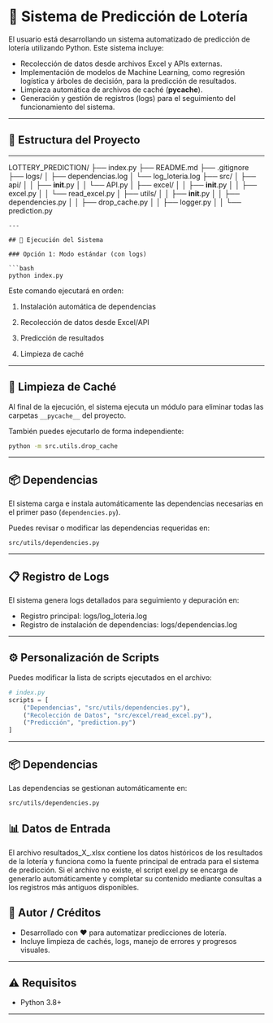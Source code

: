 # 🎰 Sistema de Predicción de Lotería
El usuario está desarrollando un sistema automatizado de predicción de lotería utilizando Python. Este sistema incluye:

- Recolección de datos desde archivos Excel y APIs externas.
- Implementación de modelos de Machine Learning, como regresión logística y árboles de decisión, para la predicción de resultados.
- Limpieza automática de archivos de caché (__pycache__).
- Generación y gestión de registros (logs) para el seguimiento del funcionamiento del sistema.

---

## 📁 Estructura del Proyecto

---
LOTTERY_PREDICTION/
├── index.py
├── README.md
├── .gitignore
├── logs/
│   ├── dependencias.log
│   └── log_loteria.log
├── src/
│   ├── api/
│   │   ├── __init__.py
│   │   └── API.py 
│   ├── excel/
│   │   ├── __init__.py
│   │   ├── excel.py
│   │   └── read_excel.py
│   ├── utils/
│   │   ├── __init__.py
│   │   ├── dependencies.py
│   │   ├── drop_cache.py
│   │   ├── logger.py
│   │   └── prediction.py
```
---

## 🚀 Ejecución del Sistema

### Opción 1: Modo estándar (con logs)

```bash
python index.py
```
Este comando ejecutará en orden:

1. Instalación automática de dependencias

2. Recolección de datos desde Excel/API

3. Predicción de resultados

4. Limpieza de caché
---

## 🧹 Limpieza de Caché

Al final de la ejecución, el sistema ejecuta un módulo para eliminar todas las carpetas `__pycache__` del proyecto.

También puedes ejecutarlo de forma independiente:

```bash
python -m src.utils.drop_cache
```

---

## 📦 Dependencias

El sistema carga e instala automáticamente las dependencias necesarias en el primer paso (`dependencies.py`).

Puedes revisar o modificar las dependencias requeridas en:

```
src/utils/dependencies.py
```

---

## 📋 Registro de Logs
El sistema genera logs detallados para seguimiento y depuración en:

- Registro principal: logs/log_loteria.log
- Registro de instalación de dependencias: logs/dependencias.log
---

## ⚙️ Personalización de Scripts

Puedes modificar la lista de scripts ejecutados en el archivo:

```python
# index.py 
scripts = [
    ("Dependencias", "src/utils/dependencies.py"),
    ("Recolección de Datos", "src/excel/read_excel.py"),
    ("Predicción", "prediction.py")
]
```
---

## 📦 Dependencias

Las dependencias se gestionan automáticamente en: 
```
src/utils/dependencies.py
```
## 📊 Datos de Entrada

El archivo resultados_X_.xlsx contiene los datos históricos de los resultados de la lotería y funciona como la fuente principal de entrada para el sistema de predicción. Si el archivo no existe, el script exel.py se encarga de generarlo automáticamente y completar su contenido mediante consultas a los registros más antiguos disponibles. 

## 🧠 Autor / Créditos

- Desarrollado con ❤️ para automatizar predicciones de lotería.
- Incluye limpieza de cachés, logs, manejo de errores y progresos visuales.

---

## ⚠️ Requisitos

- Python 3.8+

---
